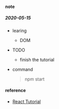 
#### note  

##### 2020-05-15  
* learing  
    - DOM  

* TODO  
    - finish the tutorial  

* command  
  > npm start  
#### reference  
* [React Tutorial](https://www.taniarascia.com/getting-started-with-react/)